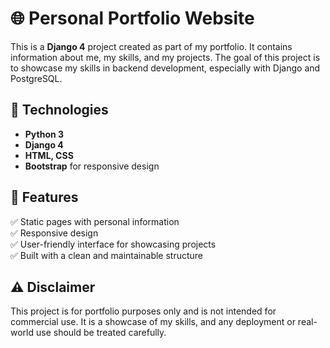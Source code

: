 # 🌐 Personal Portfolio Website  

This is a **Django 4** project created as part of my portfolio. It contains information about me, my skills, and my projects. The goal of this project is to showcase my skills in backend development, especially with Django and PostgreSQL.  

## 🚀 Technologies  
- **Python 3**  
- **Django 4**  
- **HTML, CSS**  
- **Bootstrap** for responsive design

## 🎯 Features  
✅ Static pages with personal information  
✅ Responsive design  
✅ User-friendly interface for showcasing projects  
✅ Built with a clean and maintainable structure  

## ⚠️ Disclaimer

This project is for portfolio purposes only and is not intended for commercial use. It is a showcase of my skills, and any deployment or real-world use should be treated carefully.
